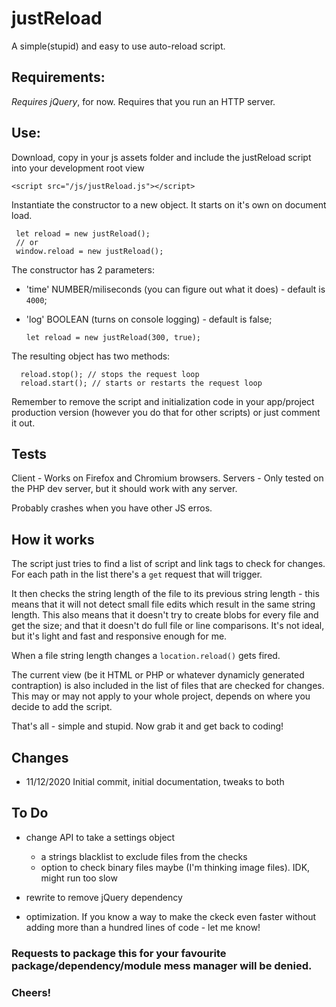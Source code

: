 # justReload

A simple(stupid) and easy to use auto-reload script.

## Requirements:

_Requires jQuery_, for now.
Requires that you run an HTTP server.

## Use:

Download, copy in your js assets folder and include the justReload script into your development root view
  
    <script src="/js/justReload.js"></script>
  
Instantiate the constructor to a new object. It starts on it's own on document load.
    
     let reload = new justReload(); 
     // or 
     window.reload = new justReload();

The constructor has 2 parameters:
- 'time' NUMBER/miliseconds (you can figure out what it does) - default is `4000`;
- 'log' BOOLEAN (turns on console logging) - default is false;

      let reload = new justReload(300, true);
      
      
The resulting object has two methods:
      
      reload.stop(); // stops the request loop
      reload.start(); // starts or restarts the request loop 
    
Remember to remove the script and initialization code in your app/project production version (however you do that for other scripts) or just comment it out.

## Tests

Client - Works on Firefox and Chromium browsers.
Servers - Only tested on the PHP dev server, but it should work with any server.

Probably crashes when you have other JS erros.


## How it works

The script just tries to find a list of script and link tags to check for changes.
For each path in the list there's a `get` request that will trigger.

It then checks the string length of the file to its previous string length - this means that it will not detect small file edits which result in the same string length. This also means that it doesn't try to create blobs for every file and get the size; and that it doesn't do full file or line comparisons. It's not ideal, but it's light and fast and responsive enough for me.

When a file string length changes a `location.reload()` gets fired.

The current view (be it HTML or PHP or whatever dynamicly generated contraption) is also included in the list of files that are checked for changes. This may or may not apply to your whole project, depends on where you decide to add the script.

That's all - simple and stupid. Now grab it and get back to coding!

## Changes 

- 11/12/2020 Initial commit, initial documentation, tweaks to both 

## To Do

- change API to take a settings object 
  - a strings blacklist to exclude files from the checks
  - option to check binary files maybe (I'm thinking image files). IDK, might run too slow
  
- rewrite to remove jQuery dependency
  
- optimization. If you know a way to make the ckeck even faster without adding more than a hundred lines of code - let me know!

### Requests to package this for your favourite package/dependency/module mess manager will be denied.

### Cheers!
 
